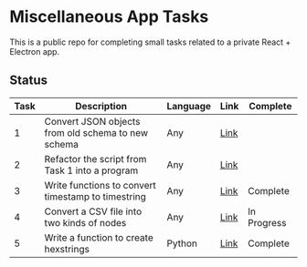 # Miscellaneous App Tasks
This is a public repo for completing small tasks related to a private React + Electron app.

## Status 

|Task|Description|Language|Link|Complete|
|----|-----------|--------|----|--------|
|1|Convert JSON objects from old schema to new schema|Any|[Link](task01/README.md)||
|2|Refactor the script from Task 1 into a program|Any|[Link](task02/README.md)|| 
|3|Write functions to convert timestamp to timestring|Any|[Link](task03/README.md)|Complete|
|4|Convert a CSV file into two kinds of nodes|Any|[Link](task04/README.md)|In Progress|
|5|Write a function to create hexstrings|Python|[Link](task05/README.md)|Complete|
